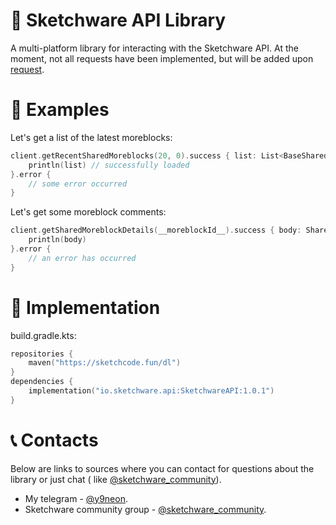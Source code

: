# 🚀 Sketchware API Library

A multi-platform library for interacting with the Sketchware API. At the moment, not all requests have been implemented,
but will be added upon [request](https://github.com/y9neon/SketchwareAPI/issues/new).

# 🧪 Examples
Let's get a list of the latest moreblocks:
```kotlin
client.getRecentSharedMoreblocks(20, 0).success { list: List<BaseShared> ->
    println(list) // successfully loaded
}.error {
    // some error occurred
}
```
Let's get some moreblock comments:
```kotlin
client.getSharedMoreblockDetails(__moreblockId__).success { body: SharedDetails ->  
    println(body)
}.error { 
    // an error has occurred
}
```

# 📐 Implementation
build.gradle.kts:
```kotlin
repositories {
    maven("https://sketchcode.fun/dl")
}
dependencies {
    implementation("io.sketchware.api:SketchwareAPI:1.0.1")
}
```

# 📞 Contacts

Below are links to sources where you can contact for questions about the library or just chat (
like [@sketchware_community](https://t.me/sketchware_community)).

- My telegram - [@y9neon](https://t.me/y9neon).
- Sketchware community group - [@sketchware_community](https://t.me/sketchware_community).